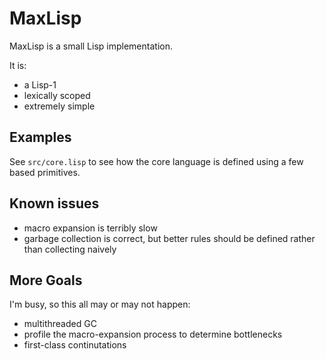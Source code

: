 # MaxLisp

MaxLisp is a small Lisp implementation.

It is:
* a Lisp-1
* lexically scoped
* extremely simple

## Examples

See `src/core.lisp` to see how the core language is defined using a few based primitives. 

## Known issues

* macro expansion is terribly slow
* garbage collection is correct, but better rules should be defined rather than collecting naively

## More Goals

I'm busy, so this all may or may not happen:
* multithreaded GC
* profile the macro-expansion process to determine bottlenecks
* first-class continutations
